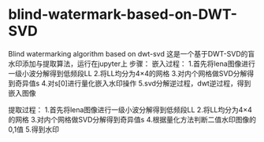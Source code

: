 # blind-watermark-based-on-DWT-SVD
Blind watermarking algorithm based on dwt-svd
这是一个基于DWT-SVD的盲水印添加与提取算法，运行在jupyter上
步骤：
嵌入过程：
1.首先将lena图像进行一级小波分解得到低频段LL
2.将LL均分为4×4的网格
3.对内个网格做SVD分解得到奇异值s
4.对s[0]进行量化嵌入水印操作
5.svd分解逆过程，dwt逆过程，得到嵌入图像

提取过程：
1.首先将lena图像进行一级小波分解得到低频段LL
2.将LL均分为4×4的网格
3.对内个网格做SVD分解得到奇异值s
4.根据量化方法判断二值水印图像的0,1值
5.得到水印


